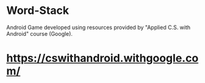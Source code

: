 # Word-Stack

Android Game developed using resources provided by "Applied C.S. with Android" course (Google).

# https://cswithandroid.withgoogle.com/
